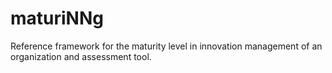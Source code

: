 # maturiNNg
Reference framework for the maturity level in innovation management of an organization and assessment tool. 
